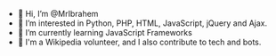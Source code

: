 - 👋 Hi, I’m @MrIbrahem
- 👀 I’m interested in Python, PHP, HTML, JavaScript, jQuery and Ajax. 
- 🌱 I’m currently learning JavaScript Frameworks
- 💞️ I'm a Wikipedia volunteer, and I also contribute to tech and bots.
<!---
MrIbrahem/MrIbrahem is a ✨ special ✨ repository because its `README.md` (this file) appears on your GitHub profile.
You can click the Preview link to take a look at your changes.
--->
